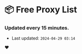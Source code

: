 # :package: Free Proxy List
### Updated every 15 minutes.

- Last updated: `2024-04-29 03:14`

:heart:
